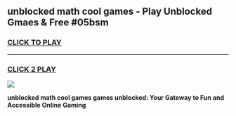 
## unblocked math cool games - Play Unblocked Gmaes & Free #05bsm
<h3>
<a href="https://news.freeplayer.one?title=unblocked_math_cool_games&ref=24F">CLICK TO PLAY</a></h3>
<hr>

<h3>
<a href="https://news.freeplayer.one?title=unblocked_math_cool_games&ref=24F">CLICK 2 PLAY</a>
  
</h3>

<a href="https://news.freeplayer.one?title=unblocked_math_cool_games&ref=24F/"><img src="https://clearcache.store/games.png"></a>


**unblocked math cool games games unblocked: Your Gateway to Fun and Accessible Online Gaming**
